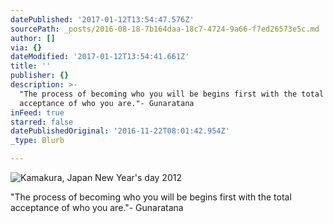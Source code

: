 ```yaml
---
datePublished: '2017-01-12T13:54:47.576Z'
sourcePath: _posts/2016-08-18-7b164daa-18c7-4724-9a66-f7ed26573e5c.md
author: []
via: {}
dateModified: '2017-01-12T13:54:41.661Z'
title: ''
publisher: {}
description: >-
  "The process of becoming who you will be begins first with the total
  acceptance of who you are."- Gunaratana
inFeed: true
starred: false
datePublishedOriginal: '2016-11-22T08:01:42.954Z'
_type: Blurb

---
```

![Kamakura, Japan New Year's day 2012](https://the-grid-user-content.s3-us-west-2.amazonaws.com/ac6ed05d-4696-4338-b1bb-6499d5f164aa.jpg)

"The process of becoming who you will be begins first with the total acceptance of who you are."- Gunaratana